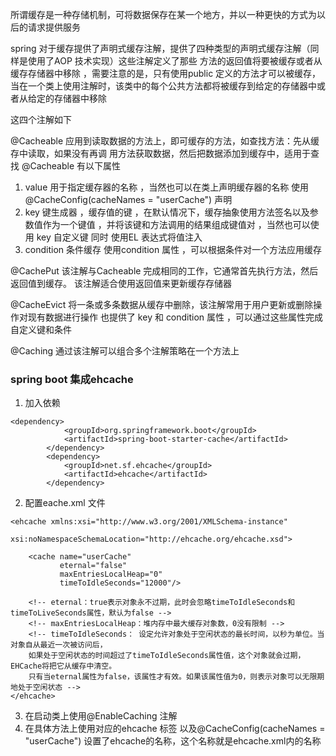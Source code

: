 所谓缓存是一种存储机制，可将数据保存在某一个地方，并以一种更快的方式为以后的请求提供服务

spring 对于缓存提供了声明式缓存注解，提供了四种类型的声明式缓存注解（同样是使用了AOP 技术实现）这些注解定义了那些 方法的返回值将要被缓存或者从缓存存储器中移除 ，需要注意的是，只有使用public 定义的方法才可以被缓存，当在一个类上使用注解时，该类中的每个公共方法都将被缓存到给定的存储器中或者从给定的存储器中移除

这四个注解如下

@Cacheable  应用到读取数据的方法上，即可缓存的方法，如查找方法：先从缓存中读取，如果没有再调 用方法获取数据，然后把数据添加到缓存中，适用于查找
 @Cacheable 有以下属性
 1. value 用于指定缓存器的名称 ，当然也可以在类上声明缓存器的名称 使用@CacheConfig(cacheNames = "userCache") 声明 
 2. key 键生成器 ，缓存值的键 ，在默认情况下，缓存抽象使用方法签名以及参数值作为一个键值 ，并将该键和方法调用的结果组成键值对 ，当然也可以使用 key 自定义键 同时 使用EL 表达式将值注入
 3. condition 条件缓存  使用condition  属性 ，可以根据条件对一个方法应用缓存  

@CachePut   该注解与Cacheable  完成相同的工作，它通常首先执行方法，然后返回值到缓存。 该注解适合使用返回值来更新缓存存储器

@CacheEvict 将一条或多条数据从缓存中删除，该注解常用于用户更新或删除操作对现有数据进行操作 也提供了 key 和 condition 属性 ，可以通过这些属性完成自定义键和条件

@Caching   通过该注解可以组合多个注解策略在一个方法上

### spring boot  集成ehcache  

1. 加入依赖

```
<dependency>
			<groupId>org.springframework.boot</groupId>
			<artifactId>spring-boot-starter-cache</artifactId>
		</dependency>
		<dependency>
			<groupId>net.sf.ehcache</groupId>
			<artifactId>ehcache</artifactId>
		</dependency>
```

2. 配置eache.xml 文件

```
<ehcache xmlns:xsi="http://www.w3.org/2001/XMLSchema-instance"
         xsi:noNamespaceSchemaLocation="http://ehcache.org/ehcache.xsd">

    <cache name="userCache"
           eternal="false"
           maxEntriesLocalHeap="0"
           timeToIdleSeconds="12000"/>

    <!-- eternal：true表示对象永不过期，此时会忽略timeToIdleSeconds和timeToLiveSeconds属性，默认为false -->
    <!-- maxEntriesLocalHeap：堆内存中最大缓存对象数，0没有限制 -->
    <!-- timeToIdleSeconds： 设定允许对象处于空闲状态的最长时间，以秒为单位。当对象自从最近一次被访问后，
    如果处于空闲状态的时间超过了timeToIdleSeconds属性值，这个对象就会过期，EHCache将把它从缓存中清空。
    只有当eternal属性为false，该属性才有效。如果该属性值为0，则表示对象可以无限期地处于空闲状态 -->
</ehcache>
```
3. 在启动类上使用@EnableCaching 注解
4.  在具体方法上使用对应的ehcache 标签 以及@CacheConfig(cacheNames = "userCache") 设置了ehcache的名称，这个名称就是ehcache.xml内的名称